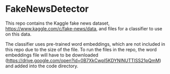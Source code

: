 # FakeNewsDetector
This repo contains the Kaggle fake news dataset, https://www.kaggle.com/c/fake-news/data, and files for a classifier to use on this data.

The classifier uses pre-trained word embeddings, which are not included in this repo due to the size of the file. To run the files in the repo, the word embeddings file will have to be downloaded (https://drive.google.com/open?id=0B7XkCwpI5KDYNlNUTTlSS21pQmM) and added into the code directory. 
